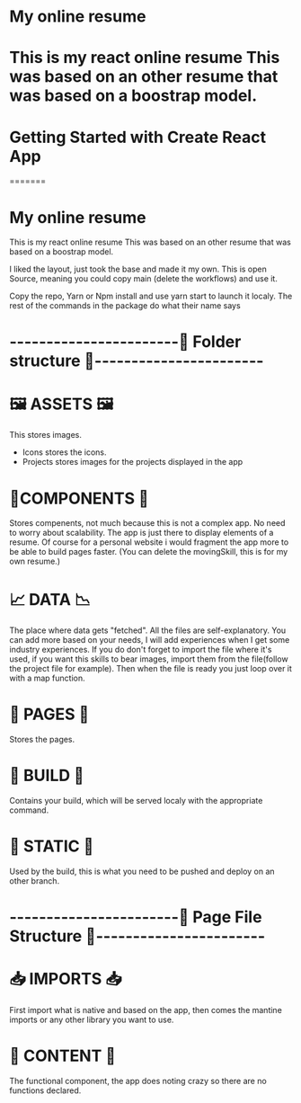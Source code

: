 
# My online resume

This is my react online resume This was based on an other resume that was based on a boostrap model.
=======

# Getting Started with Create React App
=======
# My online resume

This is my react online resume This was based on an other resume that was based on a boostrap model.


I liked the layout, just took the base and made it my own. This is open Source, meaning you could copy main (delete the workflows) and use it.

Copy the repo, Yarn or Npm install and use yarn start to launch it localy. The rest of the commands in the package do what their name says

# -----------------------📁 Folder structure 📁-----------------------

# 🖼 ASSETS 🖼

This stores images.

- Icons stores the icons.
- Projects stores images for the projects displayed in the app

# 🧩COMPONENTS 🧩

Stores compenents, not much because this is not a complex app. No need to worry about scalability. The app is just there to display elements of a resume. Of
course for a personal website i would fragment the app more to be able to build pages faster. (You can delete the movingSkill, this is for my own resume.)

# 📈 DATA 📉

The place where data gets "fetched". All the files are self-explanatory. You can add more based on your needs, I will add experiences when I get some industry
experiences. If you do don't forget to import the file where it's used, if you want this skills to bear images, import them from the file(follow the project
file for example). Then when the file is ready you just loop over it with a map function.

# 📃 PAGES 📃

Stores the pages.

# 🔧 BUILD 🔨

Contains your build, which will be served localy with the appropriate command.

# 💽 STATIC 💽

Used by the build, this is what you need to be pushed and deploy on an other branch.

# -----------------------📃 Page File Structure 📃-----------------------

# 📥 IMPORTS 📥

First import what is native and based on the app, then comes the mantine imports or any other library you want to use.

# 📖 CONTENT 📖

The functional component, the app does noting crazy so there are no functions declared.

